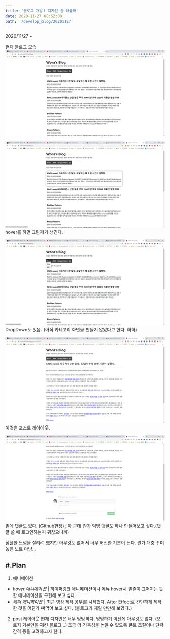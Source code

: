 ```yaml
---
title: '블로그 개발) 디자인 좀 해볼까'
date: 2020-11-27 00:52:00
path: '/develop_blog/20201127'
---
```


2020/11/27 ~

현재 블로그 모습
![beforeDevelop](../images/2020-11-27_1.png)

![beforeDevelop](../images/2020-11-27_2.png)
hover를 하면 그림자가 생긴다.

![beforeDevelop](../images/2020-11-27_3.png)
DropDown도 있음. (아직 카테고리 화면을 만들지 않았다고 한다. 하하)

![beforeDevelop](../images/2020-11-27_4.png)
이것은 포스트 레이아웃.

![beforeDevelop](../images/2020-11-27_5.png)
밑에 댓글도 있다. (Github한정) ; 아 근데 뭔가 익명 댓글도 하나 만들어보고 싶다.(댓글 쓸 때 로그인하는거 귀찮으니까)

심플한 느낌을 살리려 했지만 아무것도 없어서 너무 허전한 기분이 든다.
뭔가 대충 꾸며놓은 노트 마냥...

## #.Plan

1. 애니메이션

- _hover 애니메이션_ | 하이퍼링크 애니메이션이나 메뉴 hover시 밑줄이 그어지는 듯한 애니메이션을 구현해 보고 싶다.
- _헤더 애니메이션_ | 최근 영상 제작 공부를 시작했다. After Effect로 간단하게 제작한 것을 어딘가 써먹어 보고 싶다. (블로그가 제일 만만해 보였다.)

2. post 레이아웃
   현재 디자인은 너무 밍밍하다. 밍밍하기 이전에 아무것도 없다. (오로지 기본만을 지킨 블로그...) 조금 더 가독성을 높일 수 있도록 폰트 조절이나 단락 간격 등을 고려하고자 한다.
